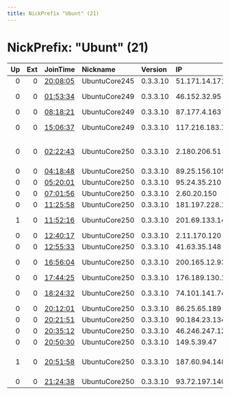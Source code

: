 ```yaml
---
title: NickPrefix "Ubunt" (21)
---
```


# NickPrefix: "Ubunt" (21)

|   Up |   Ext | JoinTime                                                                                            | Nickname      | Version   | IP              | AS                                      | CC   |   ORp |   Dirp | OS    | Contact   |   eFamMembers |
|-----:|------:|:----------------------------------------------------------------------------------------------------|:--------------|:----------|:----------------|:----------------------------------------|:-----|------:|-------:|:------|:----------|--------------:|
|    0 |     0 | [20:08:05](https://metrics.torproject.org/rs.html#details/99D8D9EC6B4C32C1EB80CD8AC2DA9499CAC345D6) | UbuntuCore245 | 0.3.3.10  | 51.171.14.171   | Eir Broadband                           | ie   | 44081 |      0 | Linux | None      |             1 |
|    0 |     0 | [01:53:34](https://metrics.torproject.org/rs.html#details/8D3BC45D583E486B35F407ABF211A476EBA16AEA) | UbuntuCore249 | 0.3.3.10  | 46.152.32.95    | Bayanat Al-Oula For Network Services    | sa   | 36687 |      0 | Linux | None      |             1 |
|    0 |     0 | [08:18:21](https://metrics.torproject.org/rs.html#details/851CE8F6681B12405D267ADA2A3D1293CCFA7835) | UbuntuCore249 | 0.3.3.10  | 87.177.4.163    | Deutsche Telekom AG                     | de   | 42878 |      0 | Linux | None      |             1 |
|    0 |     0 | [15:06:37](https://metrics.torproject.org/rs.html#details/219CC227573D3D38F963CA68721A53C3F3ACC6DC) | UbuntuCore249 | 0.3.3.10  | 117.216.183.73  | National Internet Backbone              | in   | 35895 |      0 | Linux | None      |             1 |
|    0 |     0 | [02:22:43](https://metrics.torproject.org/rs.html#details/670E7A60BC135C42A5B33BE723F05BF54ADEC947) | UbuntuCore250 | 0.3.3.10  | 2.180.206.51    | Iran Telecommunication Company PJS      | ir   | 42101 |      0 | Linux | None      |             1 |
|    0 |     0 | [04:18:48](https://metrics.torproject.org/rs.html#details/4B0B4053515C1CE5FA8DE24340387A85F045681D) | UbuntuCore250 | 0.3.3.10  | 89.25.156.105   | 3S S.A.                                 | pl   | 33396 |      0 | Linux | None      |             1 |
|    0 |     0 | [05:20:01](https://metrics.torproject.org/rs.html#details/8259518DD4DEDECE4359011454D883795C86787D) | UbuntuCore250 | 0.3.3.10  | 95.24.35.210    | VimpelCom                               | ru   | 43775 |      0 | Linux | None      |             1 |
|    0 |     0 | [07:01:56](https://metrics.torproject.org/rs.html#details/A0C3603EEB428FDBC1918BCDFE37674A80F33C08) | UbuntuCore250 | 0.3.3.10  | 2.60.20.150     | Rostelecom                              | ru   | 37151 |      0 | Linux | None      |             1 |
|    0 |     0 | [11:25:58](https://metrics.torproject.org/rs.html#details/DA9D26557FA479D45F0E16D1D556DD75E602F728) | UbuntuCore250 | 0.3.3.10  | 181.197.228.195 | BVNET S.A.                              | ar   | 43163 |      0 | Linux | None      |             1 |
|    1 |     0 | [11:52:16](https://metrics.torproject.org/rs.html#details/FBB2E5B2AF67D023043062E080466C9DF09469F8) | UbuntuCore250 | 0.3.3.10  | 201.69.133.14   | TELEFu00D4NICA BRASIL S.A               | br   | 44593 |      0 | Linux | None      |             1 |
|    0 |     0 | [12:40:17](https://metrics.torproject.org/rs.html#details/B9906208AEA711742403514FE0B244C11722A988) | UbuntuCore250 | 0.3.3.10  | 2.11.170.120    | Orange                                  | fr   | 36707 |      0 | Linux | None      |             1 |
|    0 |     0 | [12:55:33](https://metrics.torproject.org/rs.html#details/5695BA0842F9DD92AAB241DF17C985B13791CEE7) | UbuntuCore250 | 0.3.3.10  | 41.63.35.148    | ZAMREN                                  | zm   | 34231 |      0 | Linux | None      |             1 |
|    0 |     0 | [16:56:04](https://metrics.torproject.org/rs.html#details/3FA259CADF9D8D4CC52538C0ABF81E167DF3B2FE) | UbuntuCore250 | 0.3.3.10  | 200.165.12.93   | Telemar Norte Leste S.A.                | br   | 39795 |      0 | Linux | None      |             1 |
|    0 |     0 | [17:44:25](https://metrics.torproject.org/rs.html#details/3A4EBE7B5661D3044B09818D2B19B09F1B74849F) | UbuntuCore250 | 0.3.3.10  | 176.189.130.174 | Bouygues Telecom SA                     | fr   | 36205 |      0 | Linux | None      |             1 |
|    0 |     0 | [18:24:32](https://metrics.torproject.org/rs.html#details/7AC54AFD27D1B6FDE371846CC93D04DAA21370E4) | UbuntuCore250 | 0.3.3.10  | 74.101.141.74   | MCI Communications Services, Inc. d/b/a | us   | 41653 |      0 | Linux | None      |             1 |
|    0 |     0 | [20:12:01](https://metrics.torproject.org/rs.html#details/26B3006E7CA08280FB79AEDEDB7E6E1C700865FA) | UbuntuCore250 | 0.3.3.10  | 86.25.65.189    | Virgin Media Limited                    | gb   | 40935 |      0 | Linux | None      |             1 |
|    0 |     0 | [20:21:51](https://metrics.torproject.org/rs.html#details/E818E51A75E739961ED0FDC5ABEE0331AF0A9B2B) | UbuntuCore250 | 0.3.3.10  | 90.184.23.134   | Tele Danmark                            | dk   | 40395 |      0 | Linux | None      |             1 |
|    0 |     0 | [20:35:12](https://metrics.torproject.org/rs.html#details/2711E56717BBB8E1CF87292ACC39B5ADEADD7B9D) | UbuntuCore250 | 0.3.3.10  | 46.246.247.129  | Forthnet                                | gr   | 41869 |      0 | Linux | None      |             1 |
|    0 |     0 | [20:50:30](https://metrics.torproject.org/rs.html#details/5C9CF8A9DB86D0034A9CFC5BB48D39779580655C) | UbuntuCore250 | 0.3.3.10  | 149.5.39.47     | Model Telecom Ltd                       | ie   | 37019 |      0 | Linux | None      |             1 |
|    1 |     0 | [20:51:58](https://metrics.torproject.org/rs.html#details/937F71276903D30D0E0E1DBFBE3E3647A4E32755) | UbuntuCore250 | 0.3.3.10  | 187.60.94.148   | CABO SERVICOS DE TELECOMUNICACOES LTDA  | br   | 36503 |      0 | Linux | None      |             1 |
|    0 |     0 | [21:24:38](https://metrics.torproject.org/rs.html#details/E148A839C6EEAEB49E469C23CDA83D5C7836D9C7) | UbuntuCore250 | 0.3.3.10  | 93.72.197.140   | Volia                                   | ua   | 32989 |      0 | Linux | None      |             1 |
